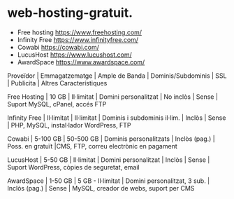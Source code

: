 # web-hosting-gratuit.

- Free hosting
https://www.freehosting.com/
- Infinity Free
https://www.infinityfree.com/
- Cowabi
https://cowabi.com/
- LucusHost
https://www.lucushost.com/
- AwardSpace
https://www.awardspace.com/

Proveïdor	| Emmagatzematge | Ample de Banda	| Dominis/Subdominis | SSL	| Publicita | Altres Característiques

Free Hosting | 10 GB	| Il·limitat	| Domini personalitzat | No inclòs	| Sense	| Suport MySQL, cPanel, accés FTP

Infinity Free	| Il·limitat	| Il·limitat	|  Dominis i subdominis il·lim.	|  Inclòs	| Sense	| PHP, MySQL, instal·lador WordPress, FTP

Cowabi	| 5-100 GB	| 50-500 GB	| Dominis personalitzats	| Inclòs (pag.)	| Poss. en gratuït |CMS, FTP, correu electrònic en pagament

LucusHost	| 5-50 GB	| Il·limitat	| Domini personalitzat	| Inclòs	| Sense	| Suport  WordPress, còpies de seguretat, email

AwardSpace	| 1-50 GB	| 5 GB - Il·limitat	| Domini personalitzat, 3 sub.	| Inclòs (pag.)	| Sense	| MySQL, creador de webs, suport per CMS

